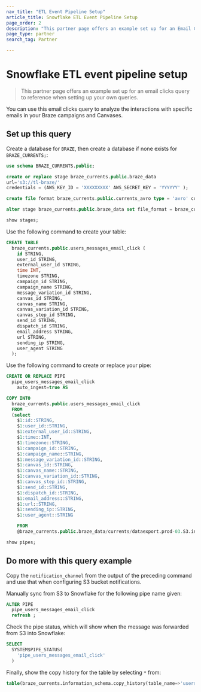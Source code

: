 ```yaml
---
nav_title: "ETL Event Pipeline Setup"
article_title: Snowflake ETL Event Pipeline Setup
page_order: 2
description: "This partner page offers an example set up for an Email Clicks query to reference when setting up your own queries."
page_type: partner
search_tag: Partner

---
```


# Snowflake ETL event pipeline setup

> This partner page offers an example set up for an email clicks query to reference when setting up your own queries.

You can use this email clicks query to analyze the interactions with specific emails in your Braze campaigns and Canvases.

## Set up this query

Create a database for `BRAZE`, then create a database if none exists for `BRAZE_CURRENTS;`:

```sql
use schema BRAZE_CURRENTS.public;

create or replace stage braze_currents.public.braze_data
url='s3://tl-braze/'
credentials = (AWS_KEY_ID = 'XXXXXXXXX' AWS_SECRET_KEY = 'YYYYYY' );

create file format braze_currents.public.currents_avro type = 'avro' compression = 'auto';

alter stage braze_currents.public.braze_data set file_format = braze_currents.public.currents_avro;

show stages;
```

Use the following command to create your table:

```sql
CREATE TABLE
  braze_currents.public.users_messages_email_click (
    id STRING,
    user_id STRING,
    external_user_id STRING,
    time INT,
    timezone STRING,
    campaign_id STRING,
    campaign_name STRING,
    message_variation_id STRING,
    canvas_id STRING,
    canvas_name STRING,
    canvas_variation_id STRING,
    canvas_step_id STRING,
    send_id STRING,
    dispatch_id STRING,
    email_address STRING,
    url STRING,
    sending_ip STRING,
    user_agent STRING
  );
```

Use the following command to create or replace your pipe:

```sql
CREATE OR REPLACE PIPE
  pipe_users_messages_email_click
    auto_ingest=true AS

COPY INTO
  braze_currents.public.users_messages_email_click
  FROM
  (select
    $1:id::STRING,
    $1:user_id::STRING,
    $1:external_user_id::STRING,
    $1:time::INT,
    $1:timezone::STRING,
    $1:campaign_id::STRING,
    $1:campaign_name::STRING,
    $1:message_variation_id::STRING,
    $1:canvas_id::STRING,
    $1:canvas_name::STRING,
    $1:canvas_variation_id::STRING,
    $1:canvas_step_id::STRING,
    $1:send_id::STRING,
    $1:dispatch_id::STRING,
    $1:email_address::STRING,
    $1:url::STRING,
    $1:sending_ip::STRING,
    $1:user_agent::STRING

    FROM
    @braze_currents.public.braze_data/currents/dataexport.prod-03.S3.integration.YOUR_INTEGRATION_ID_HERE/event_type=users.messages.email.click/);

show pipes;
```

## Do more with this query example

Copy the `notification_channel` from the output of the preceding command and use that when configuring S3 bucket notifications.

Manually sync from S3 to Snowflake for the following pipe name given:
```sql
ALTER PIPE
  pipe_users_messages_email_click
  refresh ;
```

Check the pipe status, which will show when the message was forwarded from S3 into Snowflake:
```sql
SELECT
  SYSTEM$PIPE_STATUS(
    'pipe_users_messages_email_click'
  )
```

Finally, show the copy history for the table by selecting `*` from:
```sql
table(braze_currents.information_schema.copy_history(table_name=>'users_messages_email_click', start_time=> dateadd(hours, -1, current_timestamp())));
```